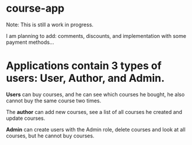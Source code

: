 # course-app
Note: This is still a work in progress. 

I am planning to add: comments, discounts, and implementation with some payment methods...

# Applications contain 3 types of users: **User**, **Author**, and **Admin**. 

**Users** can buy courses, and he can see which courses he bought, he also cannot buy the same course two times.

The **author** can add new courses, see a list of all courses he created and update courses.

**Admin** can create users with the Admin role, delete courses and look at all courses, but he cannot buy courses.
